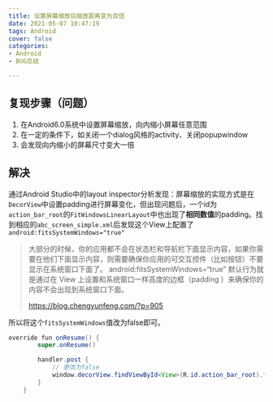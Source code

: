 ```yaml
---
title: 设置屏幕缩放后缩放距离变为双倍
date: 2021-05-07 10:47:19
tags: Android
cover: false
categories: 
- Android
- BUG总结

---
```


## 复现步骤（问题）

1. 在Android6.0系统中设置屏幕缩放，向内缩小屏幕任意范围
2. 在一定的条件下，如关闭一个dialog风格的activity、关闭popupwindow
3. 会发现向内缩小的屏幕尺寸变大一倍

## 解决

通过Android Studio中的layout inspector分析发现：屏幕缩放的实现方式是在`DecorView`中设置padding进行屏幕变化，但出现问题后，一个id为`action_bar_root`的`FitWindowsLinearLayout`中也出现了**相同数值**的padding。找到相应的`abc_screen_simple.xml`后发现这个View上配置了`android:fitsSystemWindows="true"`

<!-- more -->

> 大部分的时候，你的应用都不会在状态栏和导航栏下面显示内容，如果你需要在他们下面显示内容，则需要确保你应用的可交互控件（比如按钮）不要显示在系统窗口下面了。 android:fitsSystemWindows=“true” 默认行为就是通过在 View 上设置和系统窗口一样高度的边框（padding ）来确保你的内容不会出现到系统窗口下面。
>
> https://blog.chengyunfeng.com/?p=905

所以将这个`fitsSystemWindows`值改为false即可。

```java
override fun onResume() {
        super.onResume()

        handler.post {
            // 更改为false
            window.decorView.findViewById<View>(R.id.action_bar_root).fitsSystemWindows = false
        }
    }
```

